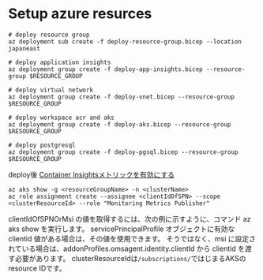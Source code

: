 # Setup azure resurces

```
# deploy resource group
az deployment sub create -f deploy-resource-group.bicep --location japaneast

# deploy application insights
az deployment group create -f deploy-app-insights.bicep --resource-group $RESOURCE_GROUP

# deploy virtual network
az deployment group create -f deploy-vnet.bicep --resource-group $RESOURCE_GROUP

# deploy workspace acr and aks
az deployment group create -f deploy-aks.bicep --resource-group $RESOURCE_GROUP

# deploy postgresql
az deployment group create -f deploy-pgsql.bicep --resource-group $RESOURCE_GROUP

```

deploy後 [Container Insightsメトリックを有効にする](https://docs.microsoft.com/ja-jp/azure/azure-monitor/containers/container-insights-update-metrics)

```
az aks show -g <resourceGroupName> -n <clusterName> 
az role assignment create --assignee <clientIdOfSPN> --scope <clusterResourceId> --role "Monitoring Metrics Publisher" 
```

clientIdOfSPNOrMsi の値を取得するには、次の例に示すように、コマンド az aks show を実行します。 servicePrincipalProfile オブジェクトに有効な clientid 値がある場合は、その値を使用できます。 そうではなく、msi に設定されている場合は、addonProfiles.omsagent.identity.clientId から clientid を渡す必要があります。
clusterResourceIdは`/subscriptions/`ではじまるAKSのresource IDです。